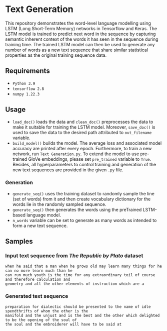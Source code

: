# Text Generation
This repository demonstrates the word-level language modelling using LSTM (Long Short-Term Memory) networks in Tensorflow and Keras. The LSTM model is trained to predict next word in the sequence by capturing semantic inherent context of the words it has seen in the sequence during training time. The trained LSTM model can then be used to generate any number of words as a new text sequence that share similar statistical properties as the original training sequence data.
## Requirements
- `Python 3.9`
- `tensorflow 2.8`
- `numpy 1.22.3`
## Usage
- `load_doc()` loads the data and `clean_doc()` preprocesses the data to make it suitable for training the LSTM model. Moreover, `save_doc()` is used to save the data to the desired path attributed to `out_filename` variable.
- `build_model()` builds the model.
The average loss and associated model accuracy are printed after every epoch. Furthermore, to train a new network, run `Text Generation.py`. To extend the model to use pre-trained GloVe embeddings, please set `pre_trained` variable to `True`. Besides, all hyperparameters to control training and generation of the new text sequences are provided in the given `.py` file.
### Generation
- `generate_seq()` uses the training dataset to randomly sample the line (set of words) from it and then create vocabulary dictionary for the words lie in the randomly sampled sequence.
- `generate_seq()` then generates the words using the preTrained LSTM-based language model.
- `n_words` variable can be set to generate as many words as intended to form a new text sequence.
## Samples
### Input text sequence from *The Republic by Plato* dataset
```
when he said that a man when he grows old may learn many things for he can no more learn much than he 
can run much youth is the time for any extraordinary toil of course and therefore calculation and 
geometry and all the other elements of instruction which are a
```
### Generated text sequence
```
preparation for dialectic should be presented to the name of idle spendthrifts of whom the other is the 
manifold and the unjust and is the best and the other which delighted to be the opening of the soul of 
the soul and the embroiderer will have to be said at
```
